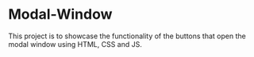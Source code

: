 # Modal-Window
This project is to showcase the functionality of the buttons that open the modal window using HTML, CSS and JS. 
